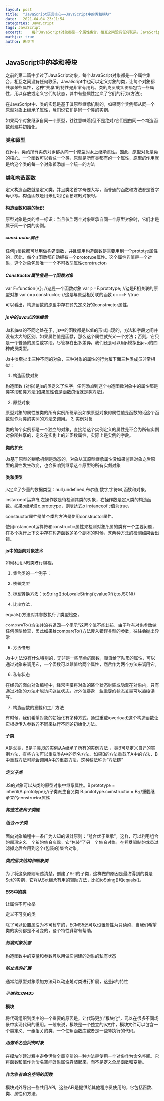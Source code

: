 ```yaml
---
layout: post
title:  "JavaScript语言核心——JavaScript中的类和模块"
date:   2021-04-04 23:11:54
categories: JavaScript
tags: JavaScript
excerpt:	每个JavaScript对象都是一个属性集合，相互之间没有任何联系。JavaScript中也可以定义对象的类，让每个对象都共享某些属性，这种“共享”的特性是非常有用的。类的成员或实例都包含一些属性，用以存放或定义它们的状态，其中有些属性定义了它们的行为(方法);在JavaScript中，类的实现是基于其原型继承机制的，如果两个实例都从同一个原型对象上继承了属性，我们说它们是同一个类的实例。
mathjax: true
author:	朱羽飞
---
```

 

## JavaScript中的类和模块

之前的第二篇中学过了JavaScript对象，每个JavaScript对象都是一个属性集合，相互之间没有任何联系。JavaScript中也可以定义对象的类，让每个对象都共享某些属性，这种“共享”的特性是非常有用的。类的成员或实例都包含一些属性，用以存放或定义它们的状态，其中有些属性定义了它们的行为(方法);

在JavaScript中，类的实现是基于其原型继承机制的，如果两个实例都从同一个原型对象上继承了属性，我们说它们是同一个类的实例。

如果两个对象继承自同一个原型，往往意味着(但不是绝对)它们是由同一个构造函数创建并初始化。

### 类和原型

在js中，类的所有实例对象都从同一个原型对象上继承属性。因此，原型对象是类的核心。一个函数可以看成一个类，原型是所有类都有的一个属性，原型的作用就是给这个类的每一个对象都添加一个统一的方法

### 类和构造函数

定义构造函数就是定义类，并且类名首字母要大写，而普通的函数和方法都是首字母小写。构造函数是用来初始化新创建的对象的。

#### 构造函数和类的标识

原型对象是类的唯一标识：当且仅当两个对象继承自同一个原型对象时，它们才是属于同一个类的实例。

##### constructor属性

任何js函数都可以用做构造函数，并且调用构造函数是需要用到一个prototye属性的，因此，每个js函数都自动拥有一个prototype属性。这个属性的值是一个对象，这个对象包含唯一一个不可枚举属性constructor。

##### Constructor属性值是一个函数对象

 var F=function(){};  //这是一个函数对象
 var p =F.prototype;  //这是F相关联的原型对象
 var c=p.constructor; //这是与原型相关联的函数
 c===F    //true

可以看出，构造函数的原型中存在预先定义好的constructor属性。

##### js中的java式的类继承

Js和java的不同之处在于，js中的函数都是以值的形式出现的，方法和字段之间并没有太大的区别。如果属性值是函数，那么这个属性就兴义一个方法；否则，它只是一个普通的属性或字段，尽管存在出多差异，我们还是可以用js模拟出java的四种成员类型。

Js中类牵扯出三种不同的对象，三种对象的属性的行为和下面三种类成员非常相似：

1. 构造函数对象

 构造函数 (对象)是js的类定义了名字。任何添加到这个构造函数对象中的属性都是类字段和类方法(如果属性值是函数的话就是类方法)。

2. 原型对象

 原型对象的属性被类的所有实例所继承没如果原型对象的属性值是函数的话这个函数就作为类的实例的方法来调用。
3. 实例对象

 类的每个实例都是一个独立的对象，直接给这个实例定义的属性是不会为所有实例对象所共享的，定义在实例上的非函数属性，实际上是实例的字段。

#### 类的扩充

Js基于原型的继承机制是动态的，对象从其原型继承属性没如果创建对象之后原型的属性发生改变，也会影响到继承这个原型的所有实例对象

#### 类和类型

js定义了少量的数据类型：null,undefined,布尔值,数字,字符串,函数和对象。

instanceof运算符,左操作数是待检测其类的对象，右操作数是定义类的构造函数。如果o继承自c.prototype，则表达式o instanceof c值为true。

constructor属性是某个类的方法是使用constructor属性。

使用instanceof运算符和constructor属性来检测对象所属的类有一个主要问题，在多个执行上下文中存在构造函数的多个副本的时候，这两种方法的检测结果会出错。

#### js中的面向对象技术

如何利用js的类进行编程。

1. 集合类的一个例子：

2. 枚举类型

3. 标准转换方法：toString();toLocaleString();valueOf();toJSON()

4. 比较方法 :

 equals()方法对其参数执行了类型检查，

 compareTo()方法并没有返回一个表示”这两个值不能比较，由于咩有对象参数做任何类型检查，因此如果给compareTo()方法传入错误类型的参数，往往会抛出异常

5. 方法借用
  
 Js中方法没有什么特别的，无非是一些简单的函数，赋值给了队形的属性，可以通过对象来调用它，一个函数可以赋值给两个属性，然后作为两个方法来调用它。

6. 私有状态

 在经典的面向对象编程中，经常需要将对象的某个状态封装或隐藏在对象内，只有通过对象的方法才能访问这些状态，对外值暴露一些重要的状态变量可以直接读写。

7. 构造函数的重载和工厂方法

 有时候，我们希望对象的初始化有多种方式，通过重载(overload)这个构造函数让它根据传入参数的不同来执行不同的初始化方法。

#### 子类

A是父类，B是子类,B的实例从A继承了所有的实例方法，，类B可以定义自己的实例方法，有些方法可以重载类A中的同名方法，如果B的方法重载了A中的方法，B中重载方法可能会调用A中的重载方法，这种做法称为”方法链”

##### 定义子类

JS的对象可以从类的原型对象中继承属性。B.prototype = inherit(A.prototype);//子类派生自父类 B.prototype.comstructor = B;//重载继承来的constructor属性

##### 构造方法和子类链

##### 组合vs子类

面向对象编程中一条广为人知的设计原则：“组合优于继承”。这样，可以利用组合的原理定义一个新的集合实现，它“包装”了另一个集合对象，在将受限制的成员过滤掉之后会用到这个(包装的)集合对象。

##### 类的层次结构和抽象类

为了将这条原则阐述清楚，创建了Set的子类，这样做的原因是最终得到的类是Set的实例，它将从Set继承有用的辅助方法，比如toString()和equals()。

#### ES5中的类

让属性不可枚举

定义不可变的类

除了可以设置属性为不可枚举的，ECMS5还可以设置属性为只读的，当我们希望类的实例都是不可变的，这个特性非常有帮助。

##### 封装对象状态

构造函数中的变量和参数可以用做它创建的对象的私有状态

##### 防止类的扩展

通常给原型对象添加方法可以动态地对类进行扩展，这是js的特性

##### 子类和ECMS5

#### 模块

将代码组织到类中的一个重要的原因是，让代码更加“模块化”，可以在很多不同场景中实现代码的重用。一般来说，模块是一个独立的js文件，模块文件可以包含一个类定义、一组相关的类、一个使用函数库或者是一些待执行的代码。

##### 用做命名空间的对象

在模块创建过程中避免污染全局变量的一种方法是使用一个对象作为命名空间。它将函数和值作为命名空间对象属性存储起来，而不是定义全局函数和变量。

##### 作为私有命名空间的函数

模块对外导出一些共用API，这些API是提供给其他程序员使用的，它包括函数、类、属性和方法。
